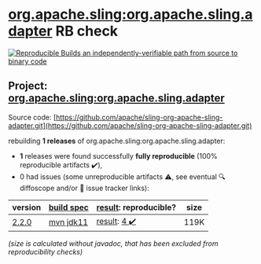 [org.apache.sling:org.apache.sling.adapter](https://central.sonatype.com/artifact/org.apache.sling/org.apache.sling.adapter/versions) RB check
=======

[![Reproducible Builds](https://reproducible-builds.org/images/logos/rb.svg) an independently-verifiable path from source to binary code](https://reproducible-builds.org/)

## Project: [org.apache.sling:org.apache.sling.adapter](https://central.sonatype.com/artifact/org.apache.sling/org.apache.sling.adapter/versions)

Source code: [https://github.com/apache/sling-org-apache-sling-adapter.git](https://github.com/apache/sling-org-apache-sling-adapter.git)

rebuilding **1 releases** of org.apache.sling:org.apache.sling.adapter:
- **1** releases were found successfully **fully reproducible** (100% reproducible artifacts :heavy_check_mark:),
- 0 had issues (some unreproducible artifacts :warning:, see eventual :mag: diffoscope and/or :memo: issue tracker links):

| version | [build spec](/BUILDSPEC.md) | [result](https://reproducible-builds.org/docs/jvm/): reproducible? | size |
| -- | --------- | ------ | -- |
| [2.2.0](https://search.maven.org/artifact/org.apache.sling/org.apache.sling.adapter/2.2.0/pom) | [mvn jdk11](org.apache.sling.adapter-2.2.0.buildspec) | [result](org.apache.sling.adapter-2.2.0.buildinfo): [4 :heavy_check_mark: ](org.apache.sling.adapter-2.2.0.buildcompare) | 119K |

<i>(size is calculated without javadoc, that has been excluded from reproducibility checks)</i>
